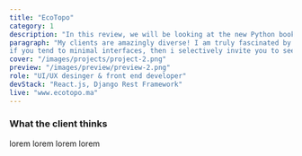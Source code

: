 ```yaml
---
title: "EcoTopo"
category: 1
description: "In this review, we will be looking at the new Python book from Oriley"
paragraph: "My clients are amazingly diverse! I am truly fascinated by this fact. This project for instance is an application directed to an expert company in Topography. I had to create an awesome image to its professional work.
if you tend to minimal interfaces, then i selectively invite you to see this ONE!"
cover: "/images/projects/project-2.png"
preview: "/images/preview/preview-2.png"
role: "UI/UX desinger & front end developer"
devStack: "React.js, Django Rest Framework"
live: "www.ecotopo.ma"
---
```


### What the client thinks 
lorem
lorem
lorem
lorem
